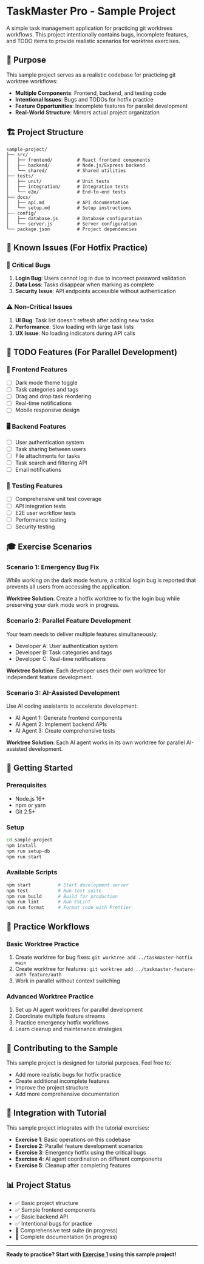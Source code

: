 # TaskMaster Pro - Sample Project

A simple task management application for practicing git worktrees workflows. This project intentionally contains bugs, incomplete features, and TODO items to provide realistic scenarios for worktree exercises.

## 🎯 Purpose

This sample project serves as a realistic codebase for practicing git worktree workflows:

- **Multiple Components**: Frontend, backend, and testing code
- **Intentional Issues**: Bugs and TODOs for hotfix practice
- **Feature Opportunities**: Incomplete features for parallel development
- **Real-World Structure**: Mirrors actual project organization

## 🏗️ Project Structure

```
sample-project/
├── src/
│   ├── frontend/         # React frontend components
│   ├── backend/          # Node.js/Express backend
│   └── shared/           # Shared utilities
├── tests/
│   ├── unit/             # Unit tests
│   ├── integration/      # Integration tests
│   └── e2e/              # End-to-end tests
├── docs/
│   ├── api.md            # API documentation
│   └── setup.md          # Setup instructions
├── config/
│   ├── database.js       # Database configuration
│   └── server.js         # Server configuration
└── package.json          # Project dependencies
```

## 🐛 Known Issues (For Hotfix Practice)

### 🚨 Critical Bugs

1. **Login Bug**: Users cannot log in due to incorrect password validation
2. **Data Loss**: Tasks disappear when marking as complete
3. **Security Issue**: API endpoints accessible without authentication

### ⚠️ Non-Critical Issues  

1. **UI Bug**: Task list doesn't refresh after adding new tasks
2. **Performance**: Slow loading with large task lists
3. **UX Issue**: No loading indicators during API calls

## 🚧 TODO Features (For Parallel Development)

### 📱 Frontend Features

- [ ] Dark mode theme toggle
- [ ] Task categories and tags
- [ ] Drag and drop task reordering
- [ ] Real-time notifications
- [ ] Mobile responsive design

### 🖥️ Backend Features

- [ ] User authentication system
- [ ] Task sharing between users
- [ ] File attachments for tasks
- [ ] Task search and filtering API
- [ ] Email notifications

### 🧪 Testing Features

- [ ] Comprehensive unit test coverage
- [ ] API integration tests
- [ ] E2E user workflow tests
- [ ] Performance testing
- [ ] Security testing

## 🎓 Exercise Scenarios

### Scenario 1: Emergency Bug Fix

While working on the dark mode feature, a critical login bug is reported that prevents all users from accessing the application.

**Worktree Solution**: Create a hotfix worktree to fix the login bug while preserving your dark mode work in progress.

### Scenario 2: Parallel Feature Development

Your team needs to deliver multiple features simultaneously:

- Developer A: User authentication system
- Developer B: Task categories and tags
- Developer C: Real-time notifications

**Worktree Solution**: Each developer uses their own worktree for independent feature development.

### Scenario 3: AI-Assisted Development

Use AI coding assistants to accelerate development:

- AI Agent 1: Generate frontend components
- AI Agent 2: Implement backend APIs
- AI Agent 3: Create comprehensive tests

**Worktree Solution**: Each AI agent works in its own worktree for parallel AI-assisted development.

## 🚀 Getting Started

### Prerequisites

- Node.js 16+
- npm or yarn
- Git 2.5+

### Setup

```bash
cd sample-project
npm install
npm run setup-db
npm run start
```

### Available Scripts

```bash
npm start          # Start development server
npm test           # Run test suite
npm run build      # Build for production
npm run lint       # Run ESLint
npm run format     # Format code with Prettier
```

## 🎯 Practice Workflows

### Basic Worktree Practice

1. Create worktree for bug fixes: `git worktree add ../taskmaster-hotfix main`
2. Create worktree for features: `git worktree add ../taskmaster-feature-auth feature/auth`
3. Work in parallel without context switching

### Advanced Worktree Practice

1. Set up AI agent worktrees for parallel development
2. Coordinate multiple feature streams
3. Practice emergency hotfix workflows
4. Learn cleanup and maintenance strategies

## 📝 Contributing to the Sample

This sample project is designed for tutorial purposes. Feel free to:

- Add more realistic bugs for hotfix practice
- Create additional incomplete features
- Improve the project structure
- Add more comprehensive documentation

## 🔗 Integration with Tutorial

This sample project integrates with the tutorial exercises:

- **Exercise 1**: Basic operations on this codebase
- **Exercise 2**: Parallel feature development scenarios  
- **Exercise 3**: Emergency hotfix using the critical bugs
- **Exercise 4**: AI agent coordination on different components
- **Exercise 5**: Cleanup after completing features

## 📊 Project Status

- ✅ Basic project structure
- ✅ Sample frontend components
- ✅ Basic backend API
- ✅ Intentional bugs for practice
- 🚧 Comprehensive test suite (in progress)
- 🚧 Complete documentation (in progress)

---

**Ready to practice? Start with [Exercise 1](../exercises/01-basic-worktree/) using this sample project!**
